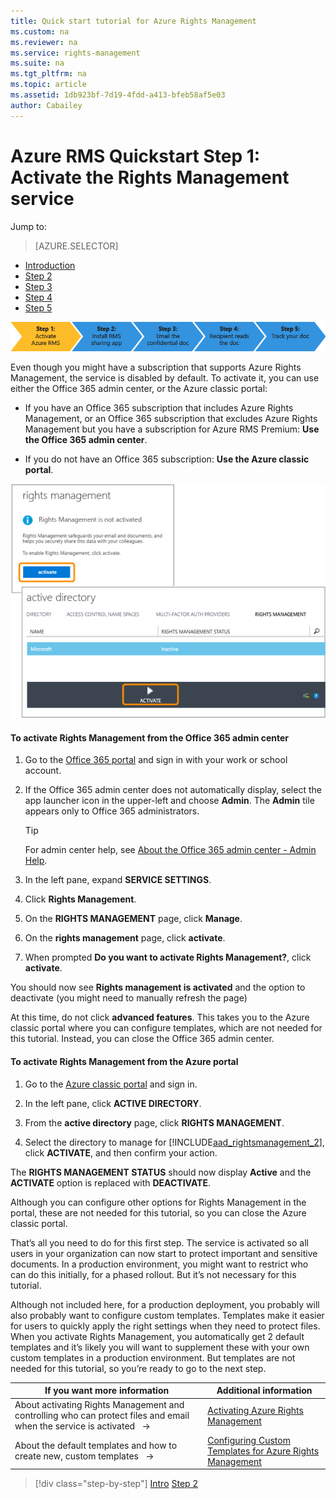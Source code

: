 ```yaml
---
title: Quick start tutorial for Azure Rights Management
ms.custom: na
ms.reviewer: na
ms.service: rights-management
ms.suite: na
ms.tgt_pltfrm: na
ms.topic: article
ms.assetid: 1db923bf-7d19-4fdd-a413-bfeb58af5e03
author: Cabailey
---
```


# Azure RMS Quickstart Step 1: Activate the Rights Management service

Jump to: 
> [AZURE.SELECTOR]
- [Introduction](rms-quickstart-intro.md)
- [Step 2](rms-quickstart-step2.md)
- [Step 3](rms-quickstart-step3.md)
- [Step 4](rms-quickstart-step4.md)
- [Step 5](rms-quickstart-step5.md)

![](../media/AzRMS_QuickStartSteps1.PNG)

Even though you might have a subscription that supports Azure Rights Management, the service is disabled by default. To activate it, you can use either the Office 365 admin center, or the Azure classic portal:

-   If you have an Office 365 subscription that includes Azure Rights Management, or an Office 365 subscription that excludes Azure Rights Management but you have a subscription for Azure RMS Premium: **Use the Office 365 admin center**.

-   If you do not have an Office 365 subscription: **Use the Azure classic portal**.

![](../media/AzRMS_Tutorial_1_Screenshots.png)

#### To activate Rights Management from the Office 365 admin center

1.  Go to the [Office 365 portal](https://portal.office.com/) and sign in with your work or school account.

2.  If the Office 365 admin center does not automatically display, select the app launcher icon in the upper-left and choose **Admin**. The **Admin** tile appears only to Office 365 administrators.

    > [!TIP]
    > For admin center help, see [About the Office 365 admin center - Admin Help](https://support.office.com/article/About-the-Office-365-admin-center-Admin-Help-58537702-d421-4d02-8141-e128e3703547).

3.  In the left pane, expand **SERVICE SETTINGS**.

4.  Click **Rights Management**.

5.  On the **RIGHTS MANAGEMENT** page, click **Manage**.

6.  On the **rights management** page, click **activate**.

7.  When prompted **Do you want to activate Rights Management?**, click **activate**.

You should now see **Rights management is activated** and the option to deactivate (you might need to manually refresh the page)

At this time, do not click **advanced features**. This takes you to the Azure classic portal where you can configure templates, which are not needed for this tutorial. Instead, you can close the Office 365 admin center.

#### To activate Rights Management from the Azure portal

1.  Go to the [Azure classic portal](http://go.microsoft.com/fwlink/p/?LinkID=275081) and sign in.

2.  In the left pane, click **ACTIVE DIRECTORY**.

3.  From the **active directory** page, click **RIGHTS MANAGEMENT**.

4.  Select the directory to manage for [!INCLUDE[aad_rightsmanagement_2](../includes/aad_rightsmanagement_2_md.md)], click **ACTIVATE**, and then confirm your action.

The **RIGHTS MANAGEMENT STATUS** should now display **Active** and the **ACTIVATE** option is replaced with **DEACTIVATE**.

Although you can configure other options for Rights Management in the portal, these are not needed for this tutorial, so you can close the Azure classic portal.

That’s all you need to do for this first step. The service is activated so all users in your organization can now start to protect important and sensitive documents. In a production environment, you might want to restrict who can do this initially, for a phased rollout. But it’s not necessary for this tutorial.

Although not included here, for a production deployment, you probably will also probably want to configure custom templates. Templates make it easier for users to quickly apply the right settings when they need to protect files. When you activate Rights Management, you automatically get 2 default templates and it’s likely you will want to supplement these with your own custom templates in a production environment. But templates are not needed for this tutorial, so you’re ready to go to the next step.

|If you want more information|Additional information|
|--------------------------------|--------------------------|
|About activating Rights Management and controlling who can protect files and email when the service is activated   →|[Activating Azure Rights Management](activating-azure-rights-management.md)|
|About the default templates and how to create new, custom templates   →|[Configuring Custom Templates for Azure Rights Management](configuring-custom-templates-for-azure-rights-management.md)|

>[!div class="step-by-step"]
[Intro](rms-quickstart-intro.md)
[Step 2](rms-quickstart-step1.md)